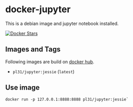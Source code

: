 docker-jupyter
==============

This is a debian image and jupyter notebook installed.

[![Docker Stars](https://hub.docker.com/r/pl31/jupyter/)]()

Images and Tags
---------------

Following images are build on [docker hub](https://hub.docker.com/r/pl31/jupyter/tags/).

- `pl31/jupyter:jessie` (`latest`)

Use image
---------

```
docker run -p 127.0.0.1:8888:8888 pl31/jupyter:jessie`
```
